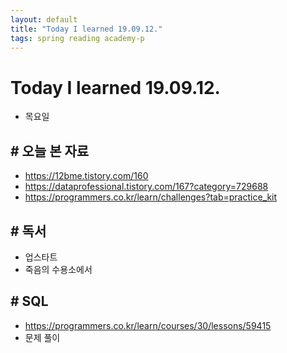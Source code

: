 ```yaml
---
layout: default
title: "Today I learned 19.09.12."
tags: spring reading academy-p
---
```


# Today I learned 19.09.12.
- 목요일

  

## # 오늘 본 자료

- https://12bme.tistory.com/160
- https://dataprofessional.tistory.com/167?category=729688
- https://programmers.co.kr/learn/challenges?tab=practice_kit



## # 독서

- 업스타트
- 죽음의 수용소에서



## # SQL

- https://programmers.co.kr/learn/courses/30/lessons/59415
- 문제 풀이

